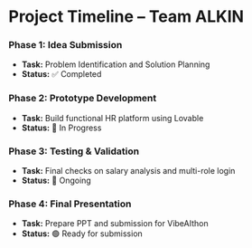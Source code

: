 
# Project Timeline – Team ALKIN

### Phase 1: Idea Submission
- **Task:** Problem Identification and Solution Planning  
- **Status:** ✅ Completed  

### Phase 2: Prototype Development
- **Task:** Build functional HR platform using Lovable  
- **Status:** 🔄 In Progress  

### Phase 3: Testing & Validation
- **Task:** Final checks on salary analysis and multi-role login  
- **Status:** 🔄 Ongoing  

### Phase 4: Final Presentation
- **Task:** Prepare PPT and submission for VibeAIthon  
- **Status:** 🟢 Ready for submission
